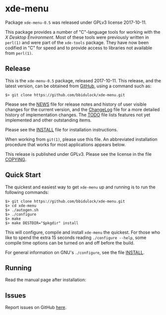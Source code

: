[xde-menu -- read me first file.  2017-10-11]: #

xde-menu
===============

Package `xde-menu-0.5` was released under GPLv3 license 2017-10-11.

This package provides a number of "C"-language tools for working with
the _X Desktop Environment_.  Most of these tools were previously
written in `perl(1)` and were part of the `xde-tools` package.  They
have now been codified in "C" for speed and to provide access to
libraries not available from `perl(1)`.


Release
-------

This is the `xde-menu-0.5` package, released 2017-10-11.  This
release, and the latest version, can be obtained from [GitHub][1], using
a command such as:

    $> git clone https://github.com/bbidulock/xde-menu.git

Please see the [NEWS][3] file for release notes and history of user
visible changes for the current version, and the [ChangeLog][4] file for
a more detailed history of implementation changes.  The [TODO][5] file
lists features not yet implemented and other outstanding items.

Please see the [INSTALL][7] file for installation instructions.

When working from `git(1)`, please use this file.  An abbreviated
installation procedure that works for most applications appears below.

This release is published under GPLv3.  Please see the license in the
file [COPYING][9].


Quick Start
-----------

The quickest and easiest way to get `xde-menu` up and running is to run
the following commands:

    $> git clone https://github.com/bbidulock/xde-menu.git
    $> cd xde-menu
    $> ./autogen.sh
    $> ./configure
    $> make
    $> make DESTDIR="$pkgdir" install

This will configure, compile and install `xde-menu` the quickest.  For
those who like to spend the extra 15 seconds reading `./configure
--help`, some compile time options can be turned on and off before the
build.

For general information on GNU's `./configure`, see the file
[INSTALL][7].


Running
-------

Read the manual page after installation:


Issues
------

Report issues on GitHub [here][2].



[1]: https://github.com/bbidulock/xde-menu
[2]: https://github.com/bbidulock/xde-menu/issues
[3]: https://github.com/bbidulock/xde-menu/blob/0.5/NEWS
[4]: https://github.com/bbidulock/xde-menu/blob/0.5/ChangeLog
[5]: https://github.com/bbidulock/xde-menu/blob/0.5/TODO
[6]: https://github.com/bbidulock/xde-menu/blob/0.5/COMPLIANCE
[7]: https://github.com/bbidulock/xde-menu/blob/0.5/INSTALL
[8]: https://github.com/bbidulock/xde-menu/blob/0.5/LICENSE
[9]: https://github.com/bbidulock/xde-menu/blob/0.5/COPYING

[ vim: set ft=markdown sw=4 tw=72 nocin nosi fo+=tcqlorn spell: ]: #
